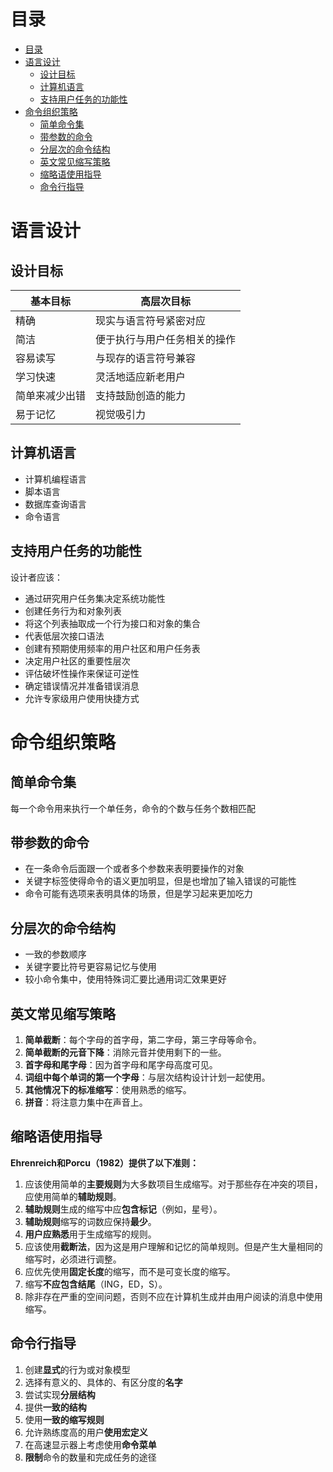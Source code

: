 # 目录
- [目录](#%e7%9b%ae%e5%bd%95)
- [语言设计](#%e8%af%ad%e8%a8%80%e8%ae%be%e8%ae%a1)
  - [设计目标](#%e8%ae%be%e8%ae%a1%e7%9b%ae%e6%a0%87)
  - [计算机语言](#%e8%ae%a1%e7%ae%97%e6%9c%ba%e8%af%ad%e8%a8%80)
  - [支持用户任务的功能性](#%e6%94%af%e6%8c%81%e7%94%a8%e6%88%b7%e4%bb%bb%e5%8a%a1%e7%9a%84%e5%8a%9f%e8%83%bd%e6%80%a7)
- [命令组织策略](#%e5%91%bd%e4%bb%a4%e7%bb%84%e7%bb%87%e7%ad%96%e7%95%a5)
  - [简单命令集](#%e7%ae%80%e5%8d%95%e5%91%bd%e4%bb%a4%e9%9b%86)
  - [带参数的命令](#%e5%b8%a6%e5%8f%82%e6%95%b0%e7%9a%84%e5%91%bd%e4%bb%a4)
  - [分层次的命令结构](#%e5%88%86%e5%b1%82%e6%ac%a1%e7%9a%84%e5%91%bd%e4%bb%a4%e7%bb%93%e6%9e%84)
  - [英文常见缩写策略](#%e8%8b%b1%e6%96%87%e5%b8%b8%e8%a7%81%e7%bc%a9%e5%86%99%e7%ad%96%e7%95%a5)
  - [缩略语使用指导](#%e7%bc%a9%e7%95%a5%e8%af%ad%e4%bd%bf%e7%94%a8%e6%8c%87%e5%af%bc)
  - [命令行指导](#%e5%91%bd%e4%bb%a4%e8%a1%8c%e6%8c%87%e5%af%bc)
# 语言设计

## 设计目标
| 基本目标       | 高层次目标                   |
| -------------- | ---------------------------- |
| 精确           | 现实与语言符号紧密对应       |
| 简洁           | 便于执行与用户任务相关的操作 |
| 容易读写       | 与现存的语言符号兼容         |
| 学习快速       | 灵活地适应新老用户           |
| 简单来减少出错 | 支持鼓励创造的能力           |
| 易于记忆       | 视觉吸引力                   |

## 计算机语言
- 计算机编程语言
- 脚本语言
- 数据库查询语言
- 命令语言

## 支持用户任务的功能性
设计者应该：
- 通过研究用户任务集决定系统功能性
- 创建任务行为和对象列表
- 将这个列表抽取成一个行为接口和对象的集合
- 代表低层次接口语法
- 创建有预期使用频率的用户社区和用户任务表
- 决定用户社区的重要性层次
- 评估破坏性操作来保证可逆性
- 确定错误情况并准备错误消息
- 允许专家级用户使用快捷方式


# 命令组织策略

## 简单命令集
每一个命令用来执行一个单任务，命令的个数与任务个数相匹配

## 带参数的命令
- 在一条命令后面跟一个或者多个参数来表明要操作的对象
- 关键字标签使得命令的语义更加明显，但是也增加了输入错误的可能性
- 命令可能有选项来表明具体的场景，但是学习起来更加吃力

## 分层次的命令结构
- 一致的参数顺序
- 关键字要比符号更容易记忆与使用
- 较小命令集中，使用特殊词汇要比通用词汇效果更好

## 英文常见缩写策略
1. **简单截断**：每个字母的首字母，第二字母，第三字母等命令。  
2. **简单截断的元音下降**：消除元音并使用剩下的一些。  
3. **首字母和尾字母**：因为首字母和尾字母高度可见。  
4. **词组中每个单词的第一个字母**：与层次结构设计计划一起使用。  
5. **其他情况下的标准缩写**：使用熟悉的缩写。  
6. **拼音**：将注意力集中在声音上。

## 缩略语使用指导
**Ehrenreich和Porcu（1982）提供了以下准则：**
1. 应该使用简单的**主要规则**为大多数项目生成缩写。对于那些存在冲突的项目，应使用简单的**辅助规则**。
2. **辅助规则**生成的缩写中应**包含标记**（例如，星号）。
3. **辅助规则**缩写的词数应保持**最少**。
4. **用户应熟悉**用于生成缩写的规则。
5. 应该使用**截断法**，因为这是用户理解和记忆的简单规则。但是产生大量相同的缩写时，必须进行调整。
6. 应优先使用**固定长度**的缩写，而不是可变长度的缩写。
7. 缩写**不应包含结尾**（ING，ED，S）。
8. 除非存在严重的空间问题，否则不应在计算机生成并由用户阅读的消息中使用缩写。

## 命令行指导
1. 创建**显式**的行为或对象模型
2. 选择有意义的、具体的、有区分度的**名字**
3. 尝试实现**分层结构**
4. 提供**一致的结构**
5. 使用**一致的缩写规则**
6. 允许熟练度高的用户**使用宏定义**
7. 在高速显示器上考虑使用**命令菜单**
8. **限制**命令的数量和完成任务的途径










